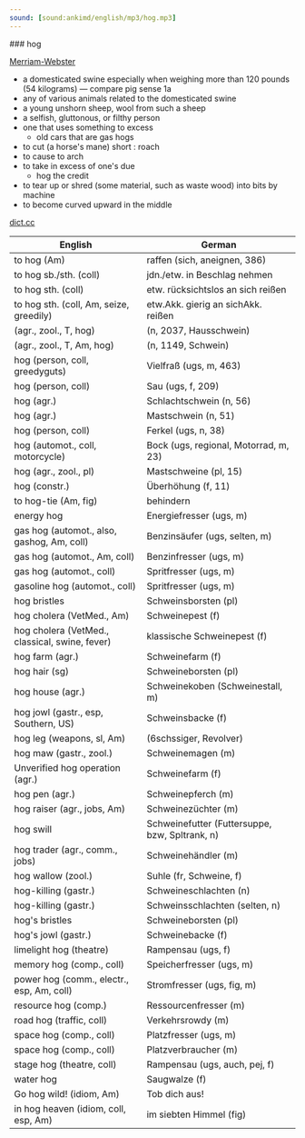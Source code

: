 ```yaml
---
sound: [sound:ankimd/english/mp3/hog.mp3]
---
```


\### hog

[Merriam-Webster](https://www.merriam-webster.com/dictionary/hog)

- a domesticated swine especially when weighing more than 120 pounds (54 kilograms) — compare pig sense 1a
- any of various animals related to the domesticated swine
- a young unshorn sheep, wool from such a sheep
- a selfish, gluttonous, or filthy person
- one that uses something to excess
    - old cars that are gas hogs
- to cut (a horse's mane) short : roach
- to cause to arch
- to take in excess of one's due
    - hog the credit
- to tear up or shred (some material, such as waste wood) into bits by machine
- to become curved upward in the middle

[dict.cc](https://www.dict.cc/hog)

| English        | German       |
| -------------- | ------------ |
| to hog (Am) | raffen (sich, aneignen, 386) |
| to hog sb./sth. (coll) | jdn./etw. in Beschlag nehmen |
| to hog sth. (coll) | etw. rücksichtslos an sich reißen |
| to hog sth. (coll, Am, seize, greedily) | etw.Akk. gierig an sichAkk. reißen |
|  (agr., zool., T, hog) |  (n, 2037, Hausschwein) |
|  (agr., zool., T, Am, hog) |  (n, 1149, Schwein) |
| hog (person, coll, greedyguts) | Vielfraß (ugs, m, 463) |
| hog (person, coll) | Sau (ugs, f, 209) |
| hog (agr.) | Schlachtschwein (n, 56) |
| hog (agr.) | Mastschwein (n, 51) |
| hog (person, coll) | Ferkel (ugs, n, 38) |
| hog (automot., coll, motorcycle) | Bock (ugs, regional, Motorrad, m, 23) |
| hog (agr., zool., pl) | Mastschweine (pl, 15) |
| hog (constr.) | Überhöhung (f, 11) |
| to hog-tie (Am, fig) | behindern |
| energy hog | Energiefresser (ugs, m) |
| gas hog (automot., also, gashog, Am, coll) | Benzinsäufer (ugs, selten, m) |
| gas hog (automot., Am, coll) | Benzinfresser (ugs, m) |
| gas hog (automot., coll) | Spritfresser (ugs, m) |
| gasoline hog (automot., coll) | Spritfresser (ugs, m) |
| hog bristles | Schweinsborsten (pl) |
| hog cholera (VetMed., Am) | Schweinepest (f) |
| hog cholera <HC> (VetMed., classical, swine, fever) | klassische Schweinepest <KSP> (f) |
| hog farm (agr.) | Schweinefarm (f) |
| hog hair (sg) | Schweineborsten (pl) |
| hog house (agr.) | Schweinekoben (Schweinestall, m) |
| hog jowl (gastr., esp, Southern, US) | Schweinsbacke (f) |
| hog leg (weapons, sl, Am) |  (6schssiger, Revolver) |
| hog maw (gastr., zool.) | Schweinemagen (m) |
| Unverified hog operation (agr.) | Schweinefarm (f) |
| hog pen (agr.) | Schweinepferch (m) |
| hog raiser (agr., jobs, Am) | Schweinezüchter (m) |
| hog swill | Schweinefutter (Futtersuppe, bzw, Spltrank, n) |
| hog trader (agr., comm., jobs) | Schweinehändler (m) |
| hog wallow (zool.) | Suhle (fr, Schweine, f) |
| hog-killing (gastr.) | Schweineschlachten (n) |
| hog-killing (gastr.) | Schweinsschlachten (selten, n) |
| hog's bristles | Schweineborsten (pl) |
| hog's jowl (gastr.) | Schweinebacke (f) |
| limelight hog (theatre) | Rampensau (ugs, f) |
| memory hog (comp., coll) | Speicherfresser (ugs, m) |
| power hog (comm., electr., esp, Am, coll) | Stromfresser (ugs, fig, m) |
| resource hog (comp.) | Ressourcenfresser (m) |
| road hog (traffic, coll) | Verkehrsrowdy (m) |
| space hog (comp., coll) | Platzfresser (ugs, m) |
| space hog (comp., coll) | Platzverbraucher (m) |
| stage hog (theatre, coll) | Rampensau (ugs, auch, pej, f) |
| water hog | Saugwalze (f) |
| Go hog wild! (idiom, Am) | Tob dich aus! |
| in hog heaven (idiom, coll, esp, Am) | im siebten Himmel (fig) |
